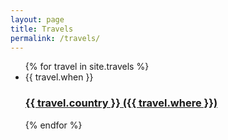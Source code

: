 ```yaml
---
layout: page
title: Travels
permalink: /travels/
---
```


<ul class="post-list">
    {% for travel in site.travels %}
        <li>
            <span class="post-meta">{{ travel.when }}</span>
            <h3><a class="post-link" href="{{ travel.url }}">{{ travel.country }} ({{ travel.where }})</a></h3>
        </li>
    {% endfor %}
</ul>
